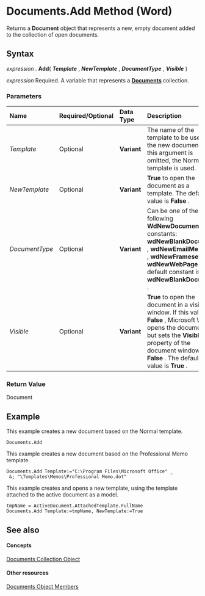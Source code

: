 
# Documents.Add Method (Word)

Returns a  **Document** object that represents a new, empty document added to the collection of open documents.


## Syntax

 _expression_ . **Add**( **_Template_** , **_NewTemplate_** , **_DocumentType_** , **_Visible_** )

 _expression_ Required. A variable that represents a **[Documents](fc4ac973-19c1-703a-5538-f4426b8b7564.md)** collection.


### Parameters



|**Name**|**Required/Optional**|**Data Type**|**Description**|
|:-----|:-----|:-----|:-----|
| _Template_|Optional| **Variant**|The name of the template to be used for the new document. If this argument is omitted, the Normal template is used.|
| _NewTemplate_|Optional| **Variant**| **True** to open the document as a template. The default value is **False** .|
| _DocumentType_|Optional| **Variant**|Can be one of the following  **WdNewDocumentType** constants: **wdNewBlankDocument** , **wdNewEmailMessage** , **wdNewFrameset** , or **wdNewWebPage** . The default constant is **wdNewBlankDocument** .|
| _Visible_|Optional| **Variant**| **True** to open the document in a visible window. If this value is **False** , Microsoft Word opens the document but sets the **Visible** property of the document window to **False** . The default value is **True** .|

### Return Value

Document


## Example

This example creates a new document based on the Normal template.


```
Documents.Add
```

This example creates a new document based on the Professional Memo template.




```
Documents.Add Template:="C:\Program Files\Microsoft Office" _ 
 &; "\Templates\Memos\Professional Memo.dot"
```

This example creates and opens a new template, using the template attached to the active document as a model.




```
tmpName = ActiveDocument.AttachedTemplate.FullName 
Documents.Add Template:=tmpName, NewTemplate:=True
```


## See also


#### Concepts


[Documents Collection Object](fc4ac973-19c1-703a-5538-f4426b8b7564.md)
#### Other resources


[Documents Object Members](939decec-9b3c-92fc-796c-2eeb9c2165ce.md)
